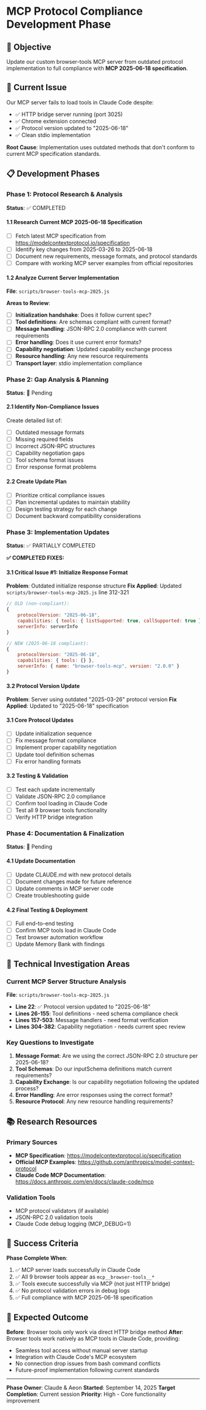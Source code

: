 # MCP Protocol Compliance Development Phase

## 🎯 Objective
Update our custom browser-tools MCP server from outdated protocol implementation to full compliance with **MCP 2025-06-18 specification**.

## 🚨 Current Issue
Our MCP server fails to load tools in Claude Code despite:
- ✅ HTTP bridge server running (port 3025)
- ✅ Chrome extension connected
- ✅ Protocol version updated to "2025-06-18"
- ✅ Clean stdio implementation

**Root Cause**: Implementation uses outdated methods that don't conform to current MCP specification standards.

## 📋 Development Phases

### Phase 1: Protocol Research & Analysis
**Status**: ✅ COMPLETED

#### 1.1 Research Current MCP 2025-06-18 Specification
- [ ] Fetch latest MCP specification from https://modelcontextprotocol.io/specification
- [ ] Identify key changes from 2025-03-26 to 2025-06-18
- [ ] Document new requirements, message formats, and protocol standards
- [ ] Compare with working MCP server examples from official repositories

#### 1.2 Analyze Current Server Implementation
**File**: `scripts/browser-tools-mcp-2025.js`

**Areas to Review**:
- [ ] **Initialization handshake**: Does it follow current spec?
- [ ] **Tool definitions**: Are schemas compliant with current format?
- [ ] **Message handling**: JSON-RPC 2.0 compliance with current requirements
- [ ] **Error handling**: Does it use current error formats?
- [ ] **Capability negotiation**: Updated capability exchange process
- [ ] **Resource handling**: Any new resource requirements
- [ ] **Transport layer**: stdio implementation compliance

### Phase 2: Gap Analysis & Planning
**Status**: 🔄 Pending

#### 2.1 Identify Non-Compliance Issues
Create detailed list of:
- [ ] Outdated message formats
- [ ] Missing required fields
- [ ] Incorrect JSON-RPC structures
- [ ] Capability negotiation gaps
- [ ] Tool schema format issues
- [ ] Error response format problems

#### 2.2 Create Update Plan
- [ ] Prioritize critical compliance issues
- [ ] Plan incremental updates to maintain stability
- [ ] Design testing strategy for each change
- [ ] Document backward compatibility considerations

### Phase 3: Implementation Updates
**Status**: ✅ PARTIALLY COMPLETED

**✅ COMPLETED FIXES:**

#### 3.1 Critical Issue #1: Initialize Response Format
**Problem**: Outdated initialize response structure
**Fix Applied**: Updated `scripts/browser-tools-mcp-2025.js` line 312-321
```javascript
// OLD (non-compliant):
{
    protocolVersion: "2025-06-18",
    capabilities: { tools: { listSupported: true, callSupported: true }},
    serverInfo: serverInfo
}

// NEW (2025-06-18 compliant):
{
    protocolVersion: "2025-06-18",
    capabilities: { tools: {} },
    serverInfo: { name: "browser-tools-mcp", version: "2.0.0" }
}
```

#### 3.2 Protocol Version Update
**Problem**: Server using outdated "2025-03-26" protocol version
**Fix Applied**: Updated to "2025-06-18" specification

#### 3.1 Core Protocol Updates
- [ ] Update initialization sequence
- [ ] Fix message format compliance
- [ ] Implement proper capability negotiation
- [ ] Update tool definition schemas
- [ ] Fix error handling formats

#### 3.2 Testing & Validation
- [ ] Test each update incrementally
- [ ] Validate JSON-RPC 2.0 compliance
- [ ] Confirm tool loading in Claude Code
- [ ] Test all 9 browser tools functionality
- [ ] Verify HTTP bridge integration

### Phase 4: Documentation & Finalization
**Status**: 🔄 Pending

#### 4.1 Update Documentation
- [ ] Update CLAUDE.md with new protocol details
- [ ] Document changes made for future reference
- [ ] Update comments in MCP server code
- [ ] Create troubleshooting guide

#### 4.2 Final Testing & Deployment
- [ ] Full end-to-end testing
- [ ] Confirm MCP tools load in Claude Code
- [ ] Test browser automation workflow
- [ ] Update Memory Bank with findings

## 🔧 Technical Investigation Areas

### Current MCP Server Structure Analysis

**File**: `scripts/browser-tools-mcp-2025.js`
- **Line 22**: ✅ Protocol version updated to "2025-06-18"
- **Lines 26-155**: Tool definitions - need schema compliance check
- **Lines 157-503**: Message handlers - need format verification
- **Lines 304-382**: Capability negotiation - needs current spec review

### Key Questions to Investigate

1. **Message Format**: Are we using the correct JSON-RPC 2.0 structure per 2025-06-18?
2. **Tool Schemas**: Do our inputSchema definitions match current requirements?
3. **Capability Exchange**: Is our capability negotiation following the updated process?
4. **Error Handling**: Are error responses using the correct format?
5. **Resource Protocol**: Any new resource handling requirements?

## 📚 Research Resources

### Primary Sources
- **MCP Specification**: https://modelcontextprotocol.io/specification
- **Official MCP Examples**: https://github.com/anthropics/model-context-protocol
- **Claude Code MCP Documentation**: https://docs.anthropic.com/en/docs/claude-code/mcp

### Validation Tools
- MCP protocol validators (if available)
- JSON-RPC 2.0 validation tools
- Claude Code debug logging (MCP_DEBUG=1)

## 🎯 Success Criteria

**Phase Complete When**:
1. ✅ MCP server loads successfully in Claude Code
2. ✅ All 9 browser tools appear as `mcp__browser-tools__*`
3. ✅ Tools execute successfully via MCP (not just HTTP bridge)
4. ✅ No protocol validation errors in debug logs
5. ✅ Full compliance with MCP 2025-06-18 specification

## 🚀 Expected Outcome

**Before**: Browser tools only work via direct HTTP bridge method
**After**: Browser tools work natively as MCP tools in Claude Code, providing:
- Seamless tool access without manual server startup
- Integration with Claude Code's MCP ecosystem
- No connection drop issues from bash command conflicts
- Future-proof implementation following current standards

---

**Phase Owner**: Claude & Aeon
**Started**: September 14, 2025
**Target Completion**: Current session
**Priority**: High - Core functionality improvement